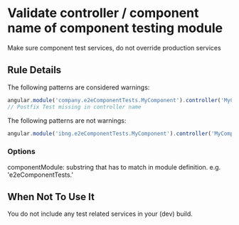 # Validate controller / component name of component testing module

Make sure component test services, do not override production services


## Rule Details


The following patterns are considered warnings:

```js
angular.module('company.e2eComponentTests.MyComponent').controller('MyComponentController')
// Postfix Test missing in controller name
```

The following patterns are not warnings:

```js
angular.module('ibng.e2eComponentTests.MyComponent').controller('MyComponentControllerTest')
```

### Options

componentModule: substring that has to match in module definition. e.g. 'e2eComponentTests.' 

## When Not To Use It

You do not include any test related services in your (dev) build.
